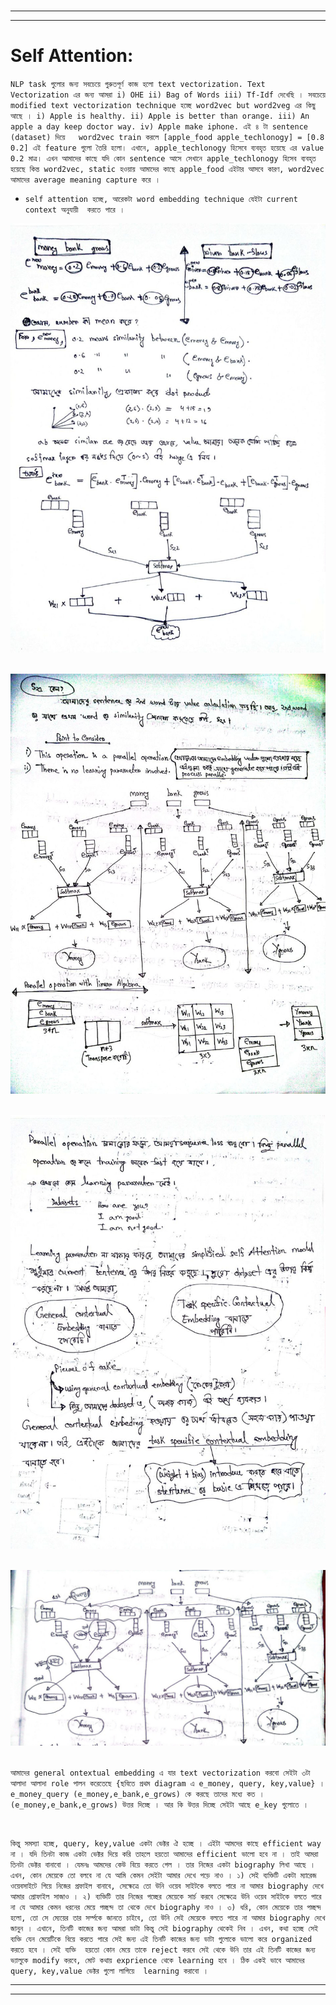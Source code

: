<br>

---
---

# Self Attention:

`NLP task গুলোর জন্য সবচেয়ে গুরুতপূর্ণ কাজ হলো text vectorization. Text Vectorization এর জন্য আমরা i) OHE ii) Bag of Words iii) Tf-Idf দেখেছি । সবচেয়ে modified text vectorization technique হচ্ছে word2vec but word2veg এর কিছু আছে । i) Apple is healthy. ii) Apple is better than orange. iii) An apple a day keep doctor way. iv) Apple make iphone. এই ৪ টা sentence  (dataset) দিয়ে   word2vec train করলে [apple_food apple_techlonogy] = [0.8 0.2] এই feature গুলো তৈরি হলো। এখানে, apple_techlonogy হিসেবে ব্যবহৃত হয়েছে এর value 0.2 মাত্র। এখন আমাদের কাছে যদি কোন sentence আসে সেখানে apple_techlonogy হিসেব ব্যবহৃত হয়েছে কিন্ত word2vec, static হওয়ায় আমাদের কাছে apple_food এইটার আসবে কারণ, word2vec আমাদের average meaning capture করে ।  `

- `self attention হচ্ছে, আরেকটা word embedding technique যেইটা current context অনুযায়ী  করতে পারে । `

![image-277](image-277.jpg)
<br>
<br>

![image-278](image-278.jpg)
<br>
<br>

![image-279](image-279.jpg)
<br>
<br>

![image-280](image-280.jpeg)
<br>
<br>

`আমাদের general ontextual embedding এ যার text vectorization করবো সেইটা ৩টা আলাদা আলাদা role পালন করেতেছে {ছবিতে প্রথম diagram এ e_money, query, key,value} । e_money_query (e_money,e_bank,e_grows) কে করছে তাদের মধ্যে কত । (e_money,e_bank,e_grows) উত্তর দিচ্ছে । আর কি উত্তর দিচ্ছে সেইটা আছে e_key গুলোতে ।  `

<br>

`কিন্তু সমস্যা হচ্ছে, query, key,value একটা ভেক্টর ঐ হচ্ছে । এইটা আমদের কাছে efficient way না । যদি তিনটা কাজ একটা ভেক্টর দিয়ে করি তাহলে হয়তো আমাদের efficient ভালো হবে না । তাই আমরা তিনটা ভেক্টর বানাবো । যেমনঃ আমদের কেউ বিয়ে করতে গেল । তার নিজের একটা biography লিখা আছে । এখন, কোন মেয়েকে তো বলবে না যে আমি কেমন সেইটা আমার দেখে পড়ে নাও । ১) সেই ব্যক্তিটি একটা ম্যারেজ ওয়েবসাইটে গিয়ে নিজের প্রফাইল বানাবে, সেক্ষেত্রে তো উনি ওয়েব সাইটকে বলতে পারে না আমার biography দেখে আমার প্রোফাইল সাজাও । ২) ব্যক্তিটি তার নিজের পচ্ছের মেয়েকে সার্চ করবে সেক্ষেত্রে উনি ওয়েব সাইটকে বলতে পারে না যে আমার কেমন ধরনের মেয়ে পচ্ছন্দ তা থেকে দেখে biography নাও । ৩) ধরি, কোন মেয়েকে তার পচ্ছন্দ হলো, তো সে ম্যেয়ের তার সর্ম্পকে জানতে চাইবে, তো উনি সেই মেয়েকে বলতে পারে না আমার biography দেখে জানুন । এখানে, তিনটি কাজের জন্য আমরা ডাটা কিন্তু সেই biography থেকেই নিব । এখন, কথা হচ্ছে সেই ব্যক্তি যেন মেয়েটিকে বিয়ে করতে পারে সেই জন্য এই তিনটি কাজের জন্য ডাটা গুলোকে ভালো করে organized করতে হবে । সেই ব্যক্তি  হয়তো কোন মেয়ে তাকে reject করবে সেই থেকে উনি তার এই তিনটি কাজের জন্য ভ্যালুকে modify করবে, মোট কথায় exprience থেকে learning হবে । ঠিক একই ভাবে আমাদের query, key,value ভেক্টর গুলো লাগিয়ে  learning করাবো । `

---
---

